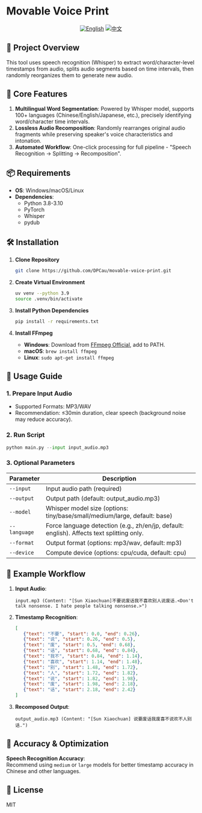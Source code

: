 # Movable Voice Print

<p align="center">
  <a href="./README_en.md"><img src="https://img.shields.io/badge/English-0078D4?style=flat&logo=google-translate&logoColor=white" alt="English"></a>
  <a href="../README.md"><img src="https://img.shields.io/badge/中文-FF0000?style=flat&logo=google-translate&logoColor=white" alt="中文"></a>
</p>

## 🌟 Project Overview  
This tool uses speech recognition (Whisper) to extract word/character-level timestamps from audio, splits audio segments based on time intervals, then randomly reorganizes them to generate new audio.

## 🚀 Core Features  
1. **Multilingual Word Segmentation**: Powered by Whisper model, supports 100+ languages (Chinese/English/Japanese, etc.), precisely identifying word/character time intervals.  
2. **Lossless Audio Recomposition**: Randomly rearranges original audio fragments while preserving speaker's voice characteristics and intonation.  
3. **Automated Workflow**: One-click processing for full pipeline - "Speech Recognition → Splitting → Recomposition".  

## 📦 Requirements  
- **OS**: Windows/macOS/Linux  
- **Dependencies**:  
  - Python 3.8-3.10  
  - PyTorch  
  - Whisper  
  - pydub  

## 🛠️ Installation  
1. **Clone Repository**  
   ```bash  
   git clone https://github.com/DPCau/movable-voice-print.git  
   ```  
2. **Create Virtual Environment**  
   ```bash  
   uv venv --python 3.9  
   source .venv/bin/activate  
   ```  

3. **Install Python Dependencies**  
   ```bash  
   pip install -r requirements.txt  
   ```  

4. **Install FFmpeg**  
   - **Windows**: Download from [FFmpeg Official](https://ffmpeg.org/), add to PATH.  
   - **macOS**: `brew install ffmpeg`  
   - **Linux**: `sudo apt-get install ffmpeg`  

## 📖 Usage Guide  
### 1. Prepare Input Audio  
- Supported Formats: MP3/WAV  
- Recommendation: ≤30min duration, clear speech (background noise may reduce accuracy).  

### 2. Run Script  
```python  
python main.py --input input_audio.mp3  
```  

### 3. Optional Parameters  
| Parameter       | Description                                                                 |  
|-----------------|-----------------------------------------------------------------------------|  
| `--input`       | Input audio path (required)                                                 |  
| `--output`      | Output path (default: output_audio.mp3)                                     |  
| `--model`       | Whisper model size (options: tiny/base/small/medium/large, default: base)   |  
| `--language`    | Force language detection (e.g., zh/en/jp, default: english). Affects text splitting only. |  
| `--format`      | Output format (options: mp3/wav, default: mp3)                             |  
| `--device`      | Compute device (options: cpu/cuda, default: cpu)                            |  

## 📘 Example Workflow  
1. **Input Audio**:  
   ```  
   input.mp3 (Content: "[Sun Xiaochuan]不要说废话我不喜欢别人说废话.<Don't talk nonsense. I hate people talking nonsense.>")  
   ```  

2. **Timestamp Recognition**:  
   ```json  
   [
      {"text": "不要", "start": 0.0, "end": 0.26}, 
      {"text": "说", "start": 0.26, "end": 0.5}, 
      {"text": "废", "start": 0.5, "end": 0.68}, 
      {"text": "话", "start": 0.68, "end": 0.84}, 
      {"text": "我不", "start": 0.84, "end": 1.14}, 
      {"text": "喜欢", "start": 1.14, "end": 1.48}, 
      {"text": "别", "start": 1.48, "end": 1.72}, 
      {"text": "人", "start": 1.72, "end": 1.82}, 
      {"text": "说", "start": 1.82, "end": 1.98}, 
      {"text": "废", "start": 1.98, "end": 2.18}, 
      {"text": "话", "start": 2.18, "end": 2.42}
   ]
   ```  

3. **Recomposed Output**:  
   ```  
   output_audio.mp3 (Content: "[Sun Xiaochuan] 说要废话我废喜不说欢不人别话.")  
   ```  

## 🧪 Accuracy & Optimization  
**Speech Recognition Accuracy**:  
Recommend using `medium` or `large` models for better timestamp accuracy in Chinese and other languages.

## 📜 License  
MIT